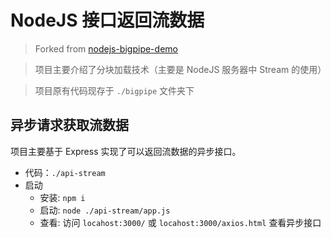 # NodeJS 接口返回流数据
> Forked from [nodejs-bigpipe-demo](https://github.com/soluteli/nodejs-bigpipe-demo)   

> 项目主要介绍了分块加载技术（主要是 NodeJS 服务器中 Stream 的使用）  

> 项目原有代码现存于 `./bigpipe` 文件夹下  

## 异步请求获取流数据
项目主要基于 Express 实现了可以返回流数据的异步接口。

- 代码：`./api-stream`
- 启动
  - 安装: `npm i`
  - 启动: `node ./api-stream/app.js`
  - 查看: 访问 `locahost:3000/` 或 `locahost:3000/axios.html` 查看异步接口


